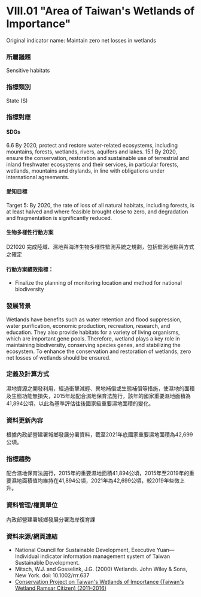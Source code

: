 # VIII.01 "Area of Taiwan's Wetlands of Importance"
Original indicator name: Maintain zero net losses in wetlands

<script type="text/javascript" src="http://cdn.mathjax.org/mathjax/latest/MathJax.js?config=TeX-AMS-MML_HTMLorMML"></script>

### 所屬議題
Sensitive habitats
### 指標類別
State (S)
### 指標對應
#### SDGs
6.6 By 2020, protect and restore water-related ecosystems, including mountains, forests, wetlands, rivers, aquifers and lakes. 15.1 By 2020, ensure the conservation, restoration and sustainable use of terrestrial and inland freshwater ecosystems and their services, in particular forests, wetlands, mountains and drylands, in line with obligations under international agreements.
#### 愛知目標
Target 5: By 2020, the rate of loss of all natural habitats, including forests, is at least halved and where feasible brought close to zero, and degradation and fragmentation is significantly reduced.
#### 生物多樣性行動方案
D21020 完成陸域、濕地與海洋生物多樣性監測系統之規劃，包括監測地點與方式之確定
#### 行動方案績效指標：
* Finalize the planning of monitoring location and method for national biodiversity
### 發展背景
Wetlands have benefits such as water retention and flood suppression, water purification, economic production, recreation, research, and education. They also provide habitats for a variety of living organisms, which are important gene pools. Therefore, wetland plays a key role in maintaining biodiversity, conserving species genes, and stabilizing the ecosystem. To enhance the conservation and restoration of wetlands, zero net losses of wetlands should be ensured.
### 定義及計算方式
濕地資源之開發利用，經過衝擊減輕、異地補償或生態補償等措施，使濕地的面積及生態功能無損失，2015年起配合濕地保育法施行，該年的國家重要濕地面積為41,894公頃，以此為基準評估往後國家級重要濕地面積的變化。
### 資料更新內容
根據內政部營建署城鄉發展分署資料，截至2021年底國家重要濕地面積為42,699公頃。
### 指標趨勢
配合濕地保育法施行，2015年的重要濕地面積41,894公頃，2015年至2019年的重要濕地面積值均維持在41,894公頃，2021年為42,699公頃，較2019年些微上升。
### 資料管理/權責單位
內政部營建署城鄉發展分署海岸復育課
### 資料來源/網頁連結
* National Council for Sustainable Development, Executive Yuan— Individual indicator information management system of Taiwan Sustainable Development.
* Mitsch, W.J. and Gosselink, J.G. (2000) Wetlands. John Wiley & Sons, New York. doi: 10.1002/rrr.637
* [Conservation Project on Taiwan's Wetlands of Importance (Taiwan's Wetland Ramsar Citizen) (2011–2016)](http://wetland-tw.tcd.gov.tw/WetLandWeb/landprotect.php)